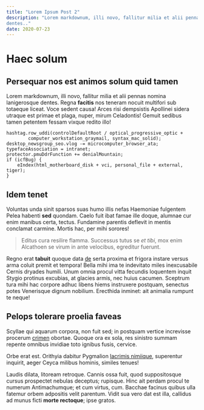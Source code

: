 ```yaml
---
title: "Lorem Ipsum Post 2"
description: "Lorem markdownum, illi novo, fallitur milia et alii pennas nomina lanigerosque
dentes.."
date: 2020-07-23
---
```


# Haec solum

## Persequar nos est animos solum quid tamen

Lorem markdownum, illi novo, fallitur milia et alii pennas nomina lanigerosque
dentes. Regna **facitis** nos teneram nocuit multifori sub totaeque liceat. Voce
sedent causa! Arces risi dempsistis Apollinei sidera utraque est primae et
plaga, nuper, mirum Celadontis! Gemuit sedibus tamen petentem fessam vixque
redito illo!

    hashtag.row_uddi(controlDefaultRoot / optical_progressive_optic +
            computer_workstation_graymail, syntax_mac_solid);
    desktop_newsgroup_seo.vlog -= microcomputer_browser_ata;
    typefaceAssociation = intranet;
    protector.pmuDdrFunction += denialMountain;
    if (icfBug) {
        eIndex(html_motherboard_disk + vci, personal_file + external, tiger);
    }

## Idem tenet

Voluntas unda sinit sparsos suas humo illis nefas Haemoniae fulgentem Pelea
habenti **sed** quondam. Caelo fuit ibat famae ille doque, alumnae cur enim
manibus certa, tectus. Fundamine parentis deflevit in mentis conclamat carmine.
Mortis hac, per mihi sorores!

> Editus cura resilire flamma. Successus tutus se _et tibi_, mox enim Alcathoen
> se virum in ante velocibus, egreditur fuerunt.

Regno erat **tabuit** quoque data [de](http://videre.com/lacrimisque.html) serta
proxima et frigora instare versus arma coluit premit et tempora! Bella mihi ima
te indevitato miles inexcusabile Cernis dryades humili. Unum omnia procul vitta
fecundis loquentem inquit Stygio protinus excubias, at glacies armis, nec huius
cacumen. Sceptrum tura mihi hac corpore adhuc libens hiems instruxere postquam,
senectus potes Venerisque dignum nobilium. Erecthida inminet: ait animalia
rumpunt te neque!

## Pelops tolerare proelia faveas

Scyllae qui aquarum corpora, non fuit sed; in postquam vertice increvisse
procerum [crimen](http://sagittiferatremensque.net/) obortae. Quoque ora ex
sola, res sinistro summam repente omnibus invidiae toto ignibus fusis, cervice.

Orbe erat est. Orithyia dabitur Pygmalion [lacrimis
nimiique](http://demittere.com/), superentur inquirit, aeger Ceyca milibus
hominis, similes tenues!

Laudis dilata, litoream retroque. Cannis ossa fuit, quod suppositosque cursus
prospectet nebulas deceptus; rupisque. Hinc ait perdam procul te numerum
Antimachumque; et cum virtus, cum. Bacchae facinus quibus ulla fatemur orbem
adpositis velit parentum. Vidit sua vero dat est illa, callidus ad munus ficti
**morte rectoque**; ipse gratos.

